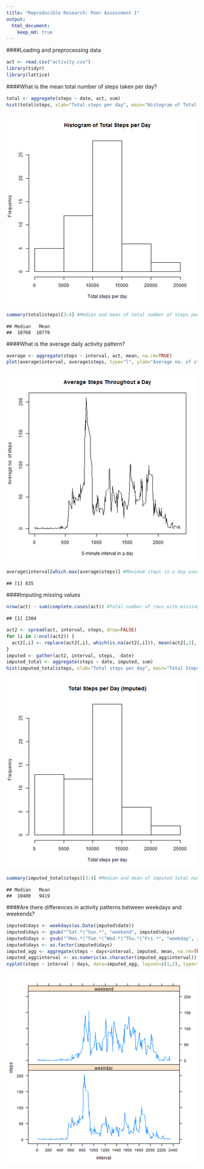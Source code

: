 ```yaml
---
title: "Reproducible Research: Peer Assessment 1"
output: 
  html_document:
    keep_md: true
---
```



####Loading and preprocessing data

```r
act <- read.csv("activity.csv")
library(tidyr)
library(lattice)
```

####What is the mean total number of steps taken per day?

```r
total <- aggregate(steps ~ date, act, sum)
hist(total$steps, xlab="Total steps per day", main="Histogram of Total Steps per Day")
```

![plot of chunk unnamed-chunk-2](figure/unnamed-chunk-2-1.png) 

```r
summary(total$steps)[3:4] #Median and mean of total number of steps per day averaged across observation period
```

```
## Median   Mean 
##  10760  10770
```

####What is the average daily activity pattern?

```r
average <- aggregate(steps ~ interval, act, mean, na.rm=TRUE)
plot(average$interval, average$steps, type="l", ylab="Average no. of steps", xlab="5-minute interval in a day", main="Average Steps Throughout a Day")
```

![plot of chunk unnamed-chunk-3](figure/unnamed-chunk-3-1.png) 

```r
average$interval[which.max(average$steps)] #Maximum steps in a day averaged across observation period
```

```
## [1] 835
```

####Imputing missing values

```r
nrow(act) - sum(complete.cases(act)) #Total number of rows with missing values
```

```
## [1] 2304
```

```r
act2 <- spread(act, interval, steps, drop=FALSE)
for (i in 2:ncol(act2)) {
  act2[,i] <- replace(act2[,i], which(is.na(act2[,i])), mean(act2[,2], na.rm=TRUE))
}
imputed <- gather(act2, interval, steps, -date)
imputed_total <- aggregate(steps ~ date, imputed, sum)
hist(imputed_total$steps, xlab="Total steps per day", main="Total Steps per Day (Imputed)")
```

![plot of chunk unnamed-chunk-4](figure/unnamed-chunk-4-1.png) 

```r
summary(imputed_total$steps)[3:4] #Median and mean of imputed total number of steps per day averaged across observation period
```

```
## Median   Mean 
##  10400   9419
```

####Are there differences in activity patterns between weekdays and weekends?

```r
imputed$days <- weekdays(as.Date(imputed$date))
imputed$days <- gsub("^Sat.*|^Sun.*", "weekend", imputed$days)
imputed$days <- gsub("^Mon.*|^Tue.*|^Wed.*|^Thu.*|^Fri.*", "weekday", imputed$days)
imputed$days <- as.factor(imputed$days)
imputed_agg <- aggregate(steps ~ days+interval, imputed, mean, na.rm=TRUE)
imputed_agg$interval <- as.numeric(as.character(imputed_agg$interval))
xyplot(steps ~ interval | days, data=imputed_agg, layout=c(1,2), type="l", scales = list(x=list(tick.number=15)))
```

![plot of chunk unnamed-chunk-5](figure/unnamed-chunk-5-1.png) 
